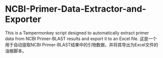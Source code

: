 # NCBI-Primer-Data-Extractor-and-Exporter
This is a Tampermonkey script designed to automatically extract primer data from NCBI Primer-BLAST results and export it to an Excel file. 这是一个用于自动提取NCBI Primer-BLAST结果中的引物数据，并将其导出为Excel文件的油猴脚本。
